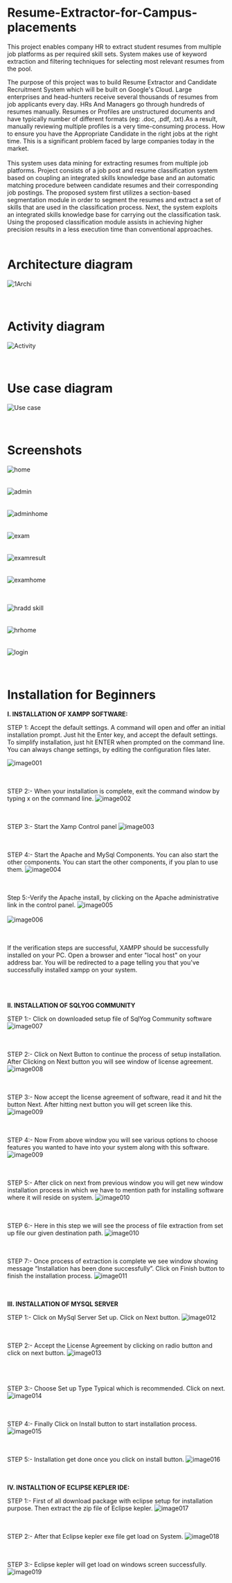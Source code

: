 # Resume-Extractor-for-Campus-placements
This project enables company HR to extract student resumes from multiple job platforms as per required skill sets. System makes use of keyword extraction and filtering techniques for selecting most relevant resumes from the pool.

The purpose of this project was to build Resume Extractor and Candidate Recruitment System which will be built on Google's Cloud. Large enterprises and head-hunters receive several thousands of resumes from job applicants every day. HRs And Managers go through hundreds of resumes manually. Resumes or Profiles are unstructured documents and have typically number of different formats (eg: .doc, .pdf, .txt).As a result, manually reviewing multiple profiles is a very time-consuming process. How to ensure you have the Appropriate Candidate in the right jobs at the right time. This is a significant problem faced by large companies today in the market.
<br/><br/>
This system uses data mining for extracting resumes from multiple job platforms. Project consists of a job post and resume classification system based on coupling an integrated skills knowledge base and an automatic matching procedure between candidate resumes and their corresponding job postings. The proposed system first utilizes a section-based segmentation module in order to segment the resumes and extract a set of skills that are used in the classification process. Next, the system exploits an integrated skills knowledge base for carrying out the classification task. Using the proposed classification module assists in achieving higher precision results in a less execution time than conventional approaches.
<br/><br/>

# Architecture diagram
![1Archi](https://user-images.githubusercontent.com/29123936/74337089-aa57d380-4dc5-11ea-9bb7-bcb4a4574614.png)
<br/><br/><br/>

# Activity diagram
![Activity](https://user-images.githubusercontent.com/29123936/74337095-ac219700-4dc5-11ea-90f5-105d72752e6e.png)
<br/><br/><br/>

# Use case diagram
![Use case](https://user-images.githubusercontent.com/29123936/74337096-acba2d80-4dc5-11ea-9261-eb13f2a95081.png)
<br/><br/><br/>

# Screenshots
![home](https://user-images.githubusercontent.com/29123936/74337280-fe62b800-4dc5-11ea-90d4-99858905f4cb.png)<br/><br/><br/>
![admin](https://user-images.githubusercontent.com/29123936/74337240-ee4ad880-4dc5-11ea-970c-aca9d9525972.png)<br/><br/><br/>
![adminhome](https://user-images.githubusercontent.com/29123936/74337251-f145c900-4dc5-11ea-8261-9c8ba311ab62.png)<br/><br/><br/>
![exam](https://user-images.githubusercontent.com/29123936/74337256-f3a82300-4dc5-11ea-9bed-00ae1be09f2d.png)<br/><br/><br/>
![examresult](https://user-images.githubusercontent.com/29123936/74337270-fa369a80-4dc5-11ea-95a8-5edc0d092e69.png)<br/><br/><br/>
![examhome](https://user-images.githubusercontent.com/29123936/74337276-fc98f480-4dc5-11ea-98da-4edba382dd47.png)<br/><br/><br/>

![hradd skill](https://user-images.githubusercontent.com/29123936/74337290-028ed580-4dc6-11ea-86d3-369e8539efa7.png)<br/><br/><br/>
![hrhome](https://user-images.githubusercontent.com/29123936/74337295-04589900-4dc6-11ea-8a14-e5c6e52c994b.png)<br/><br/><br/>
![login](https://user-images.githubusercontent.com/29123936/74337298-06225c80-4dc6-11ea-82dd-493e10968c04.png)<br/><br/><br/>

# Installation for Beginners

<b>I. INSTALLATION OF XAMPP SOFTWARE: </b>

STEP 1: Accept the default settings. A command will open and offer an initial installation prompt. Just hit the Enter key, and accept the default settings. To simplify installation, just hit ENTER when prompted on the command line. You can always change settings, by editing the configuration files later.

![image001](https://user-images.githubusercontent.com/29123936/74317724-ec6f1e00-4da1-11ea-85cb-abbb34f375b8.png)
<br/><br/><br/>

STEP 2:- When your installation is complete, exit the command window by typing x on the command line.
![image002](https://user-images.githubusercontent.com/29123936/74317730-ee38e180-4da1-11ea-925b-f446c8b748c0.png)
<br/><br/><br/>

STEP 3:- Start the Xamp Control panel
![image003](https://user-images.githubusercontent.com/29123936/74317733-eed17800-4da1-11ea-8c2e-62bffd7cae38.png)
<br/><br/><br/>

STEP 4:- Start the Apache and MySql Components. You can also start the other components. You can start the other components, if you plan to use them.
![image004](https://user-images.githubusercontent.com/29123936/74317735-f002a500-4da1-11ea-962c-0e97ba5e5969.png)
<br/><br/><br/>

Step 5:-Verify the Apache install, by clicking on the Apache administrative link in the control panel.
![image005](https://user-images.githubusercontent.com/29123936/74317738-f133d200-4da1-11ea-8dd7-594582e1eec7.png)
<br/><br/>
![image006](https://user-images.githubusercontent.com/29123936/74317743-f1cc6880-4da1-11ea-9f46-459696e251e8.png)
<br/><br/><br/>

If the verification steps are successful, XAMPP should be successfully installed on your PC. Open a browser and enter "local host" on your address bar. You will be redirected to a page telling you that you've successfully installed xampp on your system.
<br/><br/><br/><br/>

<b>II. INSTALLATION OF SQLYOG COMMUNITY</b> 

STEP 1:- Click on downloaded setup file of SqlYog Community software
![image007](https://user-images.githubusercontent.com/29123936/74317745-f264ff00-4da1-11ea-9834-1c0aae2b3798.png)
<br/><br/><br/>

STEP 2:- Click on Next Button to continue the process of setup installation. After Clicking on Next button you will see window of license agreement.
![image008](https://user-images.githubusercontent.com/29123936/74317746-f2fd9580-4da1-11ea-973b-38169ed7a075.png)
<br/><br/><br/>

STEP 3:- Now accept the license agreement of software, read it and hit the button Next. After hitting next button you will get screen like this.
![image009](https://user-images.githubusercontent.com/29123936/74317749-f3962c00-4da1-11ea-93ff-02b3fdab1680.png)
<br/><br/><br/>

STEP 4:- Now From above window you will see various options to choose features you wanted to have into your system along with this software.
![image009](https://user-images.githubusercontent.com/29123936/74317749-f3962c00-4da1-11ea-93ff-02b3fdab1680.png)
<br/><br/><br/>


STEP 5:- After click on next from previous window you will get new window installation process in which we have to mention path for installing software where it will reside on system.
![image010](https://user-images.githubusercontent.com/29123936/74317750-f42ec280-4da1-11ea-8977-19e0f0f71bb2.png)
<br/><br/><br/>


STEP 6:- Here in this step we will see the process of file extraction from set up file our given destination path.
![image010](https://user-images.githubusercontent.com/29123936/74317750-f42ec280-4da1-11ea-8977-19e0f0f71bb2.png)
<br/><br/><br/>



STEP 7:- Once process of extraction is complete we see window showing message “Installation has been done successfully”. Click on Finish button to finish the installation process.
![image011](https://user-images.githubusercontent.com/29123936/74317752-f4c75900-4da1-11ea-9f4b-4103df3e3922.png)
<br/><br/><br/>



<b>III. INSTALLATION OF MYSQL SERVER </b>

STEP 1:- Click on MySql Server Set up. Click on Next button.
![image012](https://user-images.githubusercontent.com/29123936/74317754-f55fef80-4da1-11ea-915a-4816cb7fbf86.png)
<br/><br/><br/>


STEP 2:- Accept the License Agreement by clicking on radio button and click on next button.
![image013](https://user-images.githubusercontent.com/29123936/74317756-f6911c80-4da1-11ea-836b-d87dfbc34d95.png)
<br/><br/><br/></br>




STEP 3:- Choose Set up Type Typical which is recommended. Click on next.
![image014](https://user-images.githubusercontent.com/29123936/74317759-f7c24980-4da1-11ea-89f4-c0ccc2dd0449.png)
<br/><br/><br/>


STEP 4:- Finally Click on Install button to start installation process.
![image015](https://user-images.githubusercontent.com/29123936/74317760-f85ae000-4da1-11ea-949e-18034157db5a.png)
<br/><br/><br/>




STEP 5:- Installation get done once you click on install button.
![image016](https://user-images.githubusercontent.com/29123936/74317763-f8f37680-4da1-11ea-8777-3b9bcf2c1c0f.png)
<br/><br/><br/>

<b>IV. INSTALLTION OF ECLIPSE KEPLER IDE:</b>

STEP 1:- First of all download package with eclipse setup for installation purpose. Then extract the zip file of Eclipse kepler.
![image017](https://user-images.githubusercontent.com/29123936/74317765-fa24a380-4da1-11ea-889c-38d9c3957911.png)
<br/><br/><br/>

STEP 2:- After that Eclipse kepler exe file get load on System.
![image018](https://user-images.githubusercontent.com/29123936/74317767-fb55d080-4da1-11ea-9176-50e29554b56f.png)
<br/><br/><br/>

STEP 3:- Eclipse kepler will get load on windows screen successfully.
![image019](https://user-images.githubusercontent.com/29123936/74317789-014bb180-4da2-11ea-97a0-bcf1cc14a8c6.png)
<br/><br/><br/>



